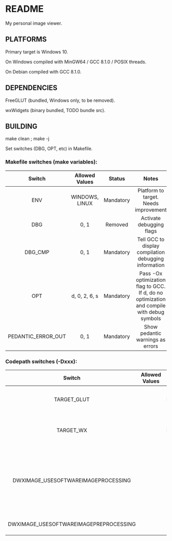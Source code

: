 # README
My personal image viewer.

## PLATFORMS
Primary target is Windows 10.

On Windows compiled with MinGW64 / GCC 8.1.0 / POSIX threads.

On Debian compiled with GCC 8.1.0.

## DEPENDENCIES
FreeGLUT (bundled, Windows only, to be removed).

wxWidgets (binary bundled, TODO bundle src).

## BUILDING
make clean ; make -j

Set switches (DBG, OPT, etc) in Makefile.

### Makefile switches (make variables):
Switch|Allowed Values|Status|Notes
:---:|:---:|:---:|:---:
ENV|WINDOWS, LINUX|Mandatory|Platform to target. Needs improvement
DBG|0, 1|Removed|Activate debugging flags
DBG_CMP|0, 1|Mandatory|Tell GCC to display compilation debugging information
OPT|d, 0, 2, 6, s|Mandatory|Pass -Ox optimization flag to GCC. If d, do no optimization and compile with debug symbols
PEDANTIC_ERROR_OUT|0, 1|Mandatory|Show pedantic warnings as errors

### Codepath switches (-Dxxx):
Switch|Allowed Values|Status|Notes
:---:|:---:|:---:|:---:
TARGET_GLUT||Removed|Use GLUT codepath (no shared code)
TARGET_WX||Removed|Use wxWidgets for windowing frontend
DWXIMAGE_USESOFTWAREIMAGEPROCESSING||Optional (wip, broken)|Read image buffer into system memory, filter, and pass filtered buffer to OpenGL
DWXIMAGE_USESOFTWAREIMAGEPREPROCESSING||Optional (wip, broken)|Parse jpegs for metadata

